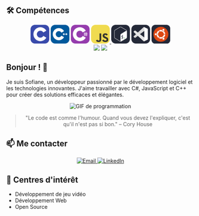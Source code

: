 ## 🛠️ Compétences

<div align="center">
  <a href="https://en.wikipedia.org/wiki/C_(programming_language)" target="_blank"><img src="https://github.com/tandpfun/skill-icons/blob/main/icons/C.svg" height=50 /></a>
  <a href="https://en.wikipedia.org/wiki/C%2B%2B" target="_blank"><img src="https://github.com/tandpfun/skill-icons/blob/main/icons/CPP.svg" height=50 /></a>
  <a href="https://fr.wikipedia.org/wiki/C_Sharp" target="_blank"><img src="https://github.com/tandpfun/skill-icons/blob/65dea6c4eaca7da319e552c09f4cf5a9a8dab2c8/icons/CS.svg" height=50 /></a>
  <a href="https://fr.wikipedia.org/wiki/JavaScript" target="_blank"><img src="https://github.com/tandpfun/skill-icons/blob/65dea6c4eaca7da319e552c09f4cf5a9a8dab2c8/icons/JavaScript.svg"height=50>
  <a href="https://en.wikipedia.org/wiki/Bash_(Unix_shell)" target="_blank"><img src="https://raw.githubusercontent.com/tandpfun/skill-icons/65dea6c4eaca7da319e552c09f4cf5a9a8dab2c8/icons/Bash-Dark.svg" height=50 /></a>
  <a href="https://en.wikipedia.org/wiki/Visual_Studio_Code" target="_blank"><img src="https://github.com/tandpfun/skill-icons/blob/main/icons/VSCode-Dark.svg" height=50 /></a>
  <a href="https://en.wikipedia.org/wiki/Ubuntu" target="_blank"><img src="https://github.com/tandpfun/skill-icons/blob/main/icons/Ubuntu-Dark.svg" height=50 /></a>
</div>
<div align="center">
  <a href="#"><img src="https://github-readme-stats.vercel.app/api/top-langs/?username=SofianeBel&layout=compact&theme=dark" height="112"/></a>
  <a href="https://fr.wikipedia.org/wiki/LeetCode" target="_blank"><img src="https://leetcard.jacoblin.cool/Sifly" height="112"/></a>
</div>

## Bonjour ! 👋

Je suis Sofiane, un développeur passionné par le développement logiciel et les technologies innovantes. J'aime travailler avec C#, JavaScript et C++ pour créer des solutions efficaces et élégantes.

<div align="center">
    <img src="https://media.giphy.com/media/ZVik7pBtu9dNS/giphy.gif" alt="GIF de programmation" /> <br>
    <blockquote>"Le code est comme l'humour. Quand vous devez l'expliquer, c'est qu'il n'est pas si bon." – Cory House</blockquote>
</div>

## 📫 Me contacter

<!-- [![LinkedIn](https://img.shields.io/badge/LinkedIn-Profile-blue?style=flat&logo=linkedin)](https://www.linkedin.com/in/sofiane-belkessa-a030952b3/)
[![Email](https://img.shields.io/badge/Email-belkessa0102@gmail.com-red?style=flat&logo=gmail&logoColor=white)](mailto:belkessa0102@gmail.com) -->

<div align="center">
  <a href="mailto:belkessa0102@gmail.com">
    <img src="https://img.shields.io/badge/Email-belkessa0102@gmail.com-red?style=flat&logo=gmail&logoColor=white" alt="Email">
  </a>
  <a href= "https://www.linkedin.com/in/sofiane-belkessa-a030952b3/">
    <img src="https://img.shields.io/badge/LinkedIn-Profile-blue?style=flat&logo=linkedin" alt="LinkedIn">
  </a>
</div>

## 🌱 Centres d'intérêt

- Développement de jeu vidéo
- Développement Web
- Open Source
